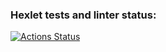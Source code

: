 ### Hexlet tests and linter status:
[![Actions Status](https://github.com/Gravitcapa-py/python-project-lvl2/workflows/hexlet-check/badge.svg)](https://github.com/Gravitcapa-py/python-project-lvl2/actions)